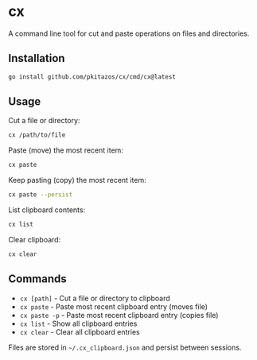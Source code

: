 # cx

A command line tool for cut and paste operations on files and directories.

## Installation

```bash
go install github.com/pkitazos/cx/cmd/cx@latest
```

## Usage

Cut a file or directory:
```bash
cx /path/to/file
```

Paste (move) the most recent item:
```bash
cx paste
```

Keep pasting (copy) the most recent item:
```bash
cx paste --persist
```

List clipboard contents:
```bash
cx list
```

Clear clipboard:
```bash
cx clear
```

## Commands

- `cx [path]` - Cut a file or directory to clipboard
- `cx paste` - Paste most recent clipboard entry (moves file)
- `cx paste -p` - Paste most recent clipboard entry (copies file)
- `cx list` - Show all clipboard entries
- `cx clear` - Clear all clipboard entries

Files are stored in `~/.cx_clipboard.json` and persist between sessions.
